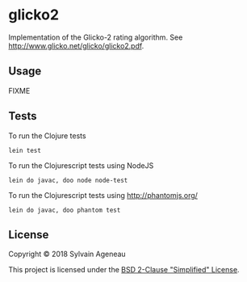 # glicko2

Implementation of the Glicko-2 rating algorithm. See http://www.glicko.net/glicko/glicko2.pdf.

## Usage

FIXME

## Tests

To run the Clojure tests

    lein test

To run the Clojurescript tests using NodeJS

    lein do javac, doo node node-test

To run the Clojurescript tests using http://phantomjs.org/

    lein do javac, doo phantom test

## License

Copyright &copy; 2018 Sylvain Ageneau

This project is licensed under the [BSD 2-Clause "Simplified" License][license].

[license]: https://opensource.org/licenses/BSD-2-Clause
